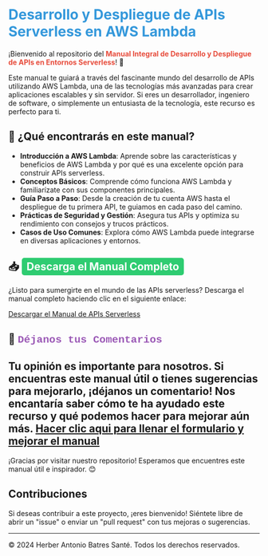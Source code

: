 # <span style="color: #3498db;">Desarrollo y Despliegue de APIs Serverless en AWS Lambda</span>

¡Bienvenido al repositorio del <strong><span style="color: #e74c3c;">Manual Integral de Desarrollo y Despliegue de APIs en Entornos Serverless</span></strong>! 🚀

Este manual te guiará a través del fascinante mundo del desarrollo de APIs utilizando AWS Lambda, una de las tecnologías más avanzadas para crear aplicaciones escalables y sin servidor. Si eres un desarrollador, ingeniero de software, o simplemente un entusiasta de la tecnología, este recurso es perfecto para ti.

## 🌟 ¿Qué encontrarás en este manual?

- **Introducción a AWS Lambda**: Aprende sobre las características y beneficios de AWS Lambda y por qué es una excelente opción para construir APIs serverless.
- **Conceptos Básicos**: Comprende cómo funciona AWS Lambda y familiarízate con sus componentes principales.
- **Guía Paso a Paso**: Desde la creación de tu cuenta AWS hasta el despliegue de tu primera API, te guiamos en cada paso del camino.
- **Prácticas de Seguridad y Gestión**: Asegura tus APIs y optimiza su rendimiento con consejos y trucos prácticos.
- **Casos de Uso Comunes**: Explora cómo AWS Lambda puede integrarse en diversas aplicaciones y entornos.

## 📥 <span style="background-color: #2ecc71; color: white; padding: 5px 10px; border-radius: 5px;">Descarga el Manual Completo</span>

¿Listo para sumergirte en el mundo de las APIs serverless? Descarga el manual completo haciendo clic en el siguiente enlace:

[Descargar el Manual de APIs Serverless](./MANUAL%20DE%20APIS%20EN%20SERVERLESS.pdf)

## 💬 <span style="font-family: 'Courier New', Courier, monospace; color: #9b59b6;">Déjanos tus Comentarios</span>

Tu opinión es importante para nosotros. Si encuentras este manual útil o tienes sugerencias para mejorarlo, ¡déjanos un comentario! Nos encantaría saber cómo te ha ayudado este recurso y qué podemos hacer para mejorar aún más.
[Hacer clic aqui para llenar el formulario y mejorar el manual](https://forms.gle/cCQ7ANKvZdXmT7gp9)
---

¡Gracias por visitar nuestro repositorio! Esperamos que encuentres este manual útil e inspirador. 😊

## Contribuciones

Si deseas contribuir a este proyecto, ¡eres bienvenido! Siéntete libre de abrir un "issue" o enviar un "pull request" con tus mejoras o sugerencias.

---

© 2024 Herber Antonio Batres Santé. Todos los derechos reservados.
